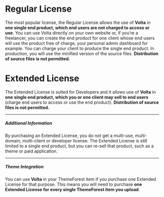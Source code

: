 # <i class="pe pe-check"></i> Regular License
The most popular license, the Regular License allows the use of __Volta__ in <strong>one single end product, which end users are not charged to access or use</strong>.  You can use Volta directly on your own website or, if you’re a freelancer, you can create the end product for one client whose end users will use the product free of charge, your personal admin dashboard for example. You can charge your client to produce the single end product. In production, you will use the minified version of the source files. __Distribution of source files is not permitted.__

# <i class="pe pe-plus"></i> Extended License
The Extended License is suited for Developers and it allows use of __Volta__ in <strong>one single end product, which you or one client may sell to end users</strong> (charge end users to access or use the end product). __Distribution of source files is not permitted.__

---

##### <i class="pe pe-info"></i> Additional Information
By purchasing an Extended License, you do not get a multi-use, multi-domain, multi-client or developer license. The Extended License is still limited to a single end product, but you can re-sell that product, such as a theme or paid application.

---

##### <i class="pe pe-download"></i> Theme Integration
You can use __Volta__ in your ThemeForest item if you purchase one Extended License for that purpose. This means you will need to purchase __one Extended License for every single ThemeForest item you upload__.

